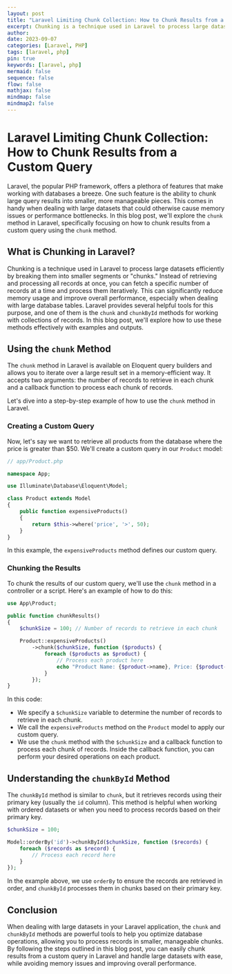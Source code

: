 ```yaml
---
layout: post
title: "Laravel Limiting Chunk Collection: How to Chunk Results from a Custom Query"
excerpt: Chunking is a technique used in Laravel to process large datasets efficiently by breaking them into smaller segments or "chunks." Instead of retrieving and processing all records at once, you can fetch a specific number of records at a time and process them iteratively.
author: 
date: 2023-09-07
categories: [Laravel, PHP]
tags: [laravel, php]
pin: true
keywords: [laravel, php]
mermaid: false
sequence: false
flow: false
mathjax: false
mindmap: false
mindmap2: false
---
```



# Laravel Limiting Chunk Collection: How to Chunk Results from a Custom Query

<span class="dropcap-element-slot">L</span>aravel, the popular PHP framework, offers a plethora of features that make working with databases a breeze. One such feature is the ability to chunk large query results into smaller, more manageable pieces. This comes in handy when dealing with large datasets that could otherwise cause memory issues or performance bottlenecks. In this blog post, we'll explore the `chunk` method in Laravel, specifically focusing on how to chunk results from a custom query using the `chunk` method.

## What is Chunking in Laravel?

Chunking is a technique used in Laravel to process large datasets efficiently by breaking them into smaller segments or "chunks." Instead of retrieving and processing all records at once, you can fetch a specific number of records at a time and process them iteratively. This can significantly reduce memory usage and improve overall performance, especially when dealing with large database tables. Laravel provides several helpful tools for this purpose, and one of them is the `chunk` and `chunkById` methods for working with collections of records. In this blog post, we'll explore how to use these methods effectively with examples and outputs.

## Using the `chunk` Method

The `chunk` method in Laravel is available on Eloquent query builders and allows you to iterate over a large result set in a memory-efficient way. It accepts two arguments: the number of records to retrieve in each chunk and a callback function to process each chunk of records.

Let's dive into a step-by-step example of how to use the `chunk` method in Laravel.

### Creating a Custom Query

Now, let's say we want to retrieve all products from the database where the price is greater than $50. We'll create a custom query in our `Product` model:

```php
// app/Product.php

namespace App;

use Illuminate\Database\Eloquent\Model;

class Product extends Model
{
    public function expensiveProducts()
    {
        return $this->where('price', '>', 50);
    }
}
```

In this example, the `expensiveProducts` method defines our custom query.

### Chunking the Results

To chunk the results of our custom query, we'll use the `chunk` method in a controller or a script. Here's an example of how to do this:

```php
use App\Product;

public function chunkResults()
{
    $chunkSize = 100; // Number of records to retrieve in each chunk

    Product::expensiveProducts()
        ->chunk($chunkSize, function ($products) {
            foreach ($products as $product) {
                // Process each product here
                echo "Product Name: {$product->name}, Price: {$product->price}<br>";
            }
        });
}
```

In this code:

- We specify a `$chunkSize` variable to determine the number of records to retrieve in each chunk.
- We call the `expensiveProducts` method on the `Product` model to apply our custom query.
- We use the `chunk` method with the `$chunkSize` and a callback function to process each chunk of records. Inside the callback function, you can perform your desired operations on each product.

## Understanding the `chunkById` Method

The `chunkById` method is similar to `chunk`, but it retrieves records using their primary key (usually the `id` column). This method is helpful when working with ordered datasets or when you need to process records based on their primary key.

```php
$chunkSize = 100;

Model::orderBy('id')->chunkById($chunkSize, function ($records) {
    foreach ($records as $record) {
        // Process each record here
    }
});
```

In the example above, we use `orderBy` to ensure the records are retrieved in order, and `chunkById` processes them in chunks based on their primary key.

## Conclusion

When dealing with large datasets in your Laravel application, the `chunk` and `chunkById` methods are powerful tools to help you optimize database operations, allowing you to process records in smaller, manageable chunks. By following the steps outlined in this blog post, you can easily chunk results from a custom query in Laravel and handle large datasets with ease, while avoiding memory issues and improving overall performance.